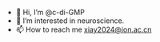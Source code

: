 - 👋 Hi, I’m @c-di-GMP
- 👀 I’m interested in neuroscience.
- 📫 How to reach me xiay2024@ion.ac.cn

<!---
c-di-GMP/c-di-GMP is a ✨ special ✨ repository because its `README.md` (this file) appears on your GitHub profile.
You can click the Preview link to take a look at your changes.
--->
